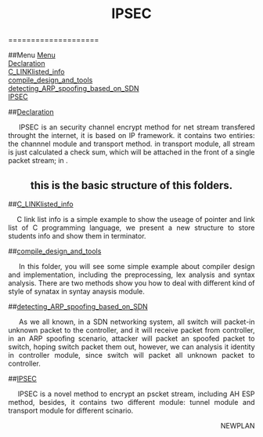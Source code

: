 # <p align="center">IPSEC</p>
====================

<a name="Menu"></a>
##Menu
[Menu](#Menu)</br>
[Declaration](#Declaration)</br>
[C_LINKlisted_info](#C_LINKlisted_info)</br>
[compile_design_and_tools](#compile_design_and_tools)</br>
[detecting_ARP_spoofing_based_on_SDN](#detecting_ARP_spoofing_based_on_SDN)</br>
[IPSEC](#IPSEC)</br>

<a name="Declaration"></a>
##[Declaration](#Menu)
<p align="justify">&nbsp;&nbsp;&nbsp;&nbsp;IPSEC is an security channel encrypt method for net stream transfered throught the internet, it is based on IP framework. it contains two entiries: the channnel module and transport method. in transport module, all stream is just calculated a check sum, which will be attached in the front of a single packet stream; in .</p>

<h2 align="center">this is the basic structure of this folders.</h2>

<a name="C_LINKlisted_info"></a>
##[C_LINKlisted_info](#Menu)
<p align="justify">&nbsp;&nbsp;&nbsp;&nbsp;C link list info is a simple example to show the useage of pointer and link list of C programming language, we present a new structure to store students info and show them in terminator.</p>

<a name="compile_design_and_tools"></a>
##[compile_design_and_tools](#Menu)
<p align="justify">&nbsp;&nbsp;&nbsp;&nbsp;In this folder, you will see some simple example about compiler design and implementation, including the preprocessing, lex analysis and syntax analysis. There are two methods show you how to deal with different kind of style of synatax in syntay anaysis module.</p>

<a name="detecting_ARP_spoofing_based_on_SDN"></a>
##[detecting_ARP_spoofing_based_on_SDN](#Menu)
<p align="justify">&nbsp;&nbsp;&nbsp;&nbsp;As we all known, in a SDN networking system, all switch will packet-in unknown packet to the controller, and it will receive packet from controller, in an ARP spoofing scenario, attacker will packet an spoofed packet to switch, hoping switch packet them out, however, we can analysis it identity in controller module, since switch will packet all unknown packet to controller.</p>

<a name="IPSEC"></a>
##[IPSEC](#Menu)
<p align="justify">&nbsp;&nbsp;&nbsp;&nbsp;IPSEC is a novel method to encrypt an pscket stream, including AH ESP method, besides, it contains two different module: tunnel module and transport module for different scinario.</p>


<p align="right">NEWPLAN</p>
